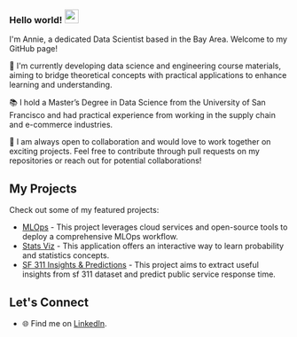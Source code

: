 ### Hello world! <img src="https://media.giphy.com/media/hvRJCLFzcasrR4ia7z/giphy.gif" width="25px">

I'm Annie, a dedicated Data Scientist based in the Bay Area. Welcome to my GitHub page!

🌟 I'm currently developing data science and engineering course materials, aiming to bridge theoretical concepts with practical applications to enhance learning and understanding.

📚 I hold a Master’s Degree in Data Science from the University of San Francisco and had practical experience from working in the supply chain and e-commerce industries.

🤝 I am always open to collaboration and would love to work together on exciting projects. Feel free to contribute through pull requests on my repositories or reach out for potential collaborations!


## My Projects

Check out some of my featured projects:

- [MLOps](https://github.com/annieycchiu/mlops-app) - This project leverages cloud services and open-source tools to deploy a comprehensive MLOps workflow.
- [Stats Viz](https://github.com/annieycchiu/probability-interactive-app) - This application offers an interactive way to learn probability and statistics concepts.
- [SF 311 Insights & Predictions](https://github.com/annieycchiu/sf311-airflow-kafka-etl-pipeline) - This project aims to extract useful insights from sf 311 dataset and predict public service response time.


## Let's Connect

- 🌐 Find me on [LinkedIn](https://www.linkedin.com/in/annieyuchuan/).
